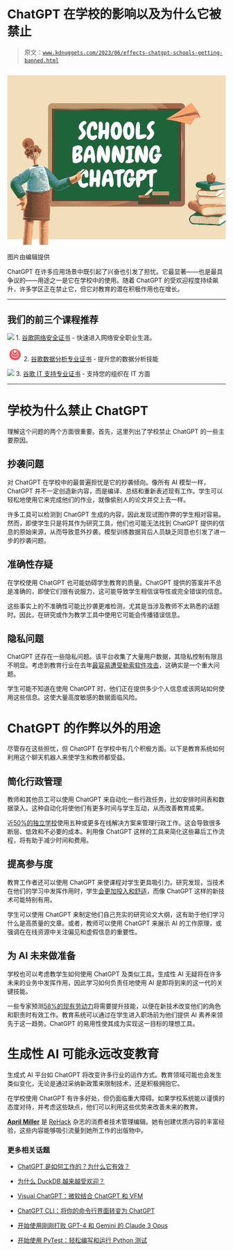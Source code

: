 # ChatGPT 在学校的影响以及为什么它被禁止

> 原文：[`www.kdnuggets.com/2023/06/effects-chatgpt-schools-getting-banned.html`](https://www.kdnuggets.com/2023/06/effects-chatgpt-schools-getting-banned.html)

![ChatGPT 在学校的影响以及为什么它被禁止](img/4898943feafae30660688a3fda12ac92.png)

图片由编辑提供

ChatGPT 在许多应用场景中既引起了兴奋也引发了担忧。它最显著——也是最具争议的——用途之一是它在学校中的使用。随着 ChatGPT 的受欢迎程度持续飙升，许多学区正在禁止它，但它对教育的潜在积极作用也在增长。

* * *

## 我们的前三个课程推荐

![](img/0244c01ba9267c002ef39d4907e0b8fb.png) 1\. [谷歌网络安全证书](https://www.kdnuggets.com/google-cybersecurity) - 快速进入网络安全职业生涯。

![](img/e225c49c3c91745821c8c0368bf04711.png) 2\. [谷歌数据分析专业证书](https://www.kdnuggets.com/google-data-analytics) - 提升您的数据分析技能

![](img/0244c01ba9267c002ef39d4907e0b8fb.png) 3\. [谷歌 IT 支持专业证书](https://www.kdnuggets.com/google-itsupport) - 支持您的组织在 IT 方面

* * *

# 学校为什么禁止 ChatGPT

理解这个问题的两个方面很重要。首先，这里列出了学校禁止 ChatGPT 的一些主要原因。

## 抄袭问题

对 ChatGPT 在学校中的最普遍担忧是它的抄袭倾向。像所有 AI 模型一样，ChatGPT 并不一定创造新内容，而是编译、总结和重新表述现有工作。学生可以轻松地使用它来完成他们的作业，就像偷别人的论文并交上去一样。

许多工具可以检测到 ChatGPT 生成的内容，因此发现试图作弊的学生相对容易。然而，即使学生只是将其作为研究工具，他们也可能无法找到 ChatGPT 提供的信息的原始来源，从而导致意外抄袭。模型训练数据背后人员缺乏同意也引发了进一步的抄袭问题。

## 准确性存疑

在学校使用 ChatGPT 也可能妨碍学生教育的质量。ChatGPT 提供的答案并不总是准确的，即使它们很有说服力，这可能导致学生相信误导性或完全错误的信息。

这些事实上的不准确性可能比抄袭更难检测，尤其是当涉及教师不太熟悉的话题时。因此，在研究或作为教学工具中使用它可能会传播错误信息。

## 隐私问题

ChatGPT 还存在一些隐私问题。该平台收集了大量用户数据，其隐私控制有限且不明显。考虑到教育行业在去年[最容易遭受勒索软件攻击](https://assets.sophos.com/X24WTUEQ/at/c949g7693gsnjh9rb9gr8/sophos-state-of-ransomware-2023-wp.pdf)，这确实是一个重大问题。

学生可能不知道在使用 ChatGPT 时，他们正在提供多少个人信息或该网站如何使用这些信息。这使大量高度敏感的数据面临风险。

# ChatGPT 的作弊以外的用途

尽管存在这些担忧，但 ChatGPT 在学校中有几个积极方面。以下是教育系统如何利用这个聊天机器人来使学生和教师都受益。

## 简化行政管理

教师和其他员工可以使用 ChatGPT 来自动化一些行政任务，比如安排时间表和数据录入。这种自动化将使他们有更多时间与学生互动，从而改善教育成果。

近[50%的独立学校](https://www.tads.com/why-your-school-needs-a-technology-checklist/)使用五种或更多在线解决方案来管理行政工作。这会导致很多断层、低效和不必要的成本。利用像 ChatGPT 这样的工具来简化这些幕后工作流程，将有助于减少时间和费用。

## 提高参与度

教育工作者还可以使用 ChatGPT 来使课程对学生更具吸引力。研究发现，当技术在他们的学习中发挥作用时，学生[会更加投入和舒适](https://files.eric.ed.gov/fulltext/EJ1290791.pdf)，而像 ChatGPT 这样的新技术可能特别有用。

学生可以使用 ChatGPT 来制定他们自己充实的研究论文大纲，这有助于他们学习什么是高质量的文章。或者，教师可以使用 ChatGPT 来展示 AI 的工作原理，或强调在在线资源中关注偏见和虚假信息的重要性。

## 为 AI 未来做准备

学校也可以考虑教学生如何使用 ChatGPT 及类似工具。生成性 AI 无疑将在许多未来的业务中发挥作用，因此学习如何负责任地使用 AI 是即将到来的这一代的关键技能。

一些专家预测[58%的现有劳动力](https://www.gartner.com/en/newsroom/press-releases/2021-02-03-gartner-hr-research-finds-fifty-eight-percent-of-the-workforce-will-need-new-skill-sets-to-do-their-jobs-successfully)将需要提升技能，以便在新技术改变他们的角色和职责时有效工作。教育系统可以通过在学生进入职场前为他们提供 AI 素养来领先于这一趋势。ChatGPT 的易用性使其成为实现这一目标的理想工具。

# 生成性 AI 可能永远改变教育

生成式 AI 平台如 ChatGPT 将改变许多行业的运作方式。教育领域可能也会发生类似变化，无论是通过采纳新政策来限制技术，还是积极拥抱它。

在学校使用 ChatGPT 有许多好处，但仍面临重大障碍。如果学校系统能以谨慎的态度对待，并考虑这些缺点，他们可以利用这些优势来改善未来的教育。

**[April Miller](https://www.linkedin.com/in/april-j-miller/)** 是 [ReHack](https://rehack.com/) 杂志的消费者技术管理编辑。她有创建优质内容的丰富经验，这些内容能够吸引流量到她所工作的出版物中。

### 更多相关话题

+   [ChatGPT 是如何工作的？为什么它有效？](https://www.kdnuggets.com/2023/04/chatgpt-work.html)

+   [为什么 DuckDB 越来越受欢迎？](https://www.kdnuggets.com/2023/07/duckdb-getting-popular.html)

+   [Visual ChatGPT：微软结合 ChatGPT 和 VFM](https://www.kdnuggets.com/2023/03/visual-chatgpt-microsoft-combine-chatgpt-vfms.html)

+   [ChatGPT CLI：将你的命令行界面转变为 ChatGPT](https://www.kdnuggets.com/2023/07/chatgpt-cli-transform-commandline-interface-chatgpt.html)

+   [开始使用刚刚打败 GPT-4 和 Gemini 的 Claude 3 Opus](https://www.kdnuggets.com/getting-started-with-claude-3-opus-that-just-destroyed-gpt-4-and-gemini)

+   [开始使用 PyTest：轻松编写和运行 Python 测试](https://www.kdnuggets.com/getting-started-with-pytest-effortlessly-write-and-run-tests-in-python)
